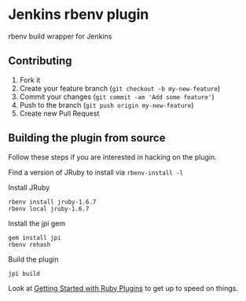 # Jenkins rbenv plugin

 rbenv build wrapper for Jenkins

## Contributing

1. Fork it
2. Create your feature branch (`git checkout -b my-new-feature`)
3. Commit your changes (`git commit -am 'Add some feature'`)
4. Push to the branch (`git push origin my-new-feature`)
5. Create new Pull Request

## Building the plugin from source

Follow these steps if you are interested in hacking on the plugin.

Find a version of JRuby to install via `rbenv-install -l`

Install JRuby

    rbenv install jruby-1.6.7
    rbenv local jruby-1.6.7

Install the jpi gem

    gem install jpi
    rbenv rehash

Build the plugin

    jpi build
    

Look at [Getting Started with Ruby Plugins](https://github.com/jenkinsci/jenkins.rb/wiki/Getting-Started-With-Ruby-Plugins) to get up to speed on things.
